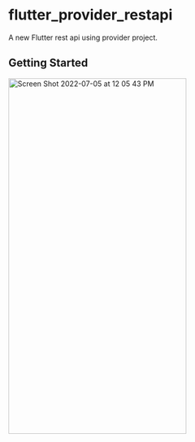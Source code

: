 # flutter_provider_restapi

A new Flutter rest api using provider project.

## Getting Started


<img width="350" height="700" alt="Screen Shot 2022-07-05 at 12 05 43 PM" src="https://user-images.githubusercontent.com/12158468/177260570-d53c2c05-b60c-4848-99ef-ff563f4e9535.png">

